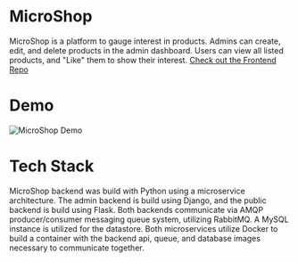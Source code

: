 # MicroShop
MicroShop is a platform to gauge interest in products. Admins can create, edit, and delete products in the admin dashboard. Users can view all listed products, and "Like" them to show their interest. [Check out the Frontend Repo](https://github.com/kdmarble/python-micro-frontend)

# Demo
![MicroShop Demo](Postman.gif)

# Tech Stack
MicroShop backend was build with Python using a microservice architecture. The admin backend is build using Django, and the public backend is build using Flask. Both backends communicate via AMQP producer/consumer messaging queue system, utilizing RabbitMQ. A MySQL instance is utilized for the datastore. Both microservices utilize Docker to build a container with the backend api, queue, and database images necessary to communicate together. 
